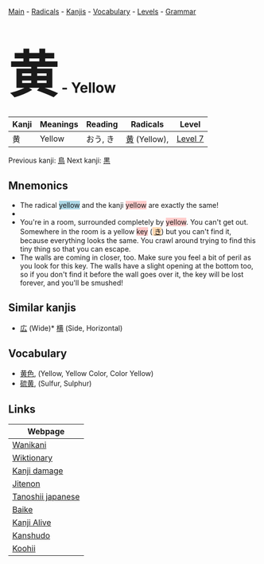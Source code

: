 <style> bigfont {font-size: 100px}</style>
[Main](../README.md) -
[Radicals](../radicals.md) -
[Kanjis](../kanjis.md) -
[Vocabulary](../vocabulary.md) -
[Levels](../levels.md) -
[Grammar](../grammar.md)
# <bigfont> 黄</bigfont> - Yellow 

| Kanji | Meanings | Reading | Radicals | Level |
| --- | --- | --- | --- | --- |
| 黄 | Yellow | おう, き | [黄](../radicals/黄.md) (Yellow),  | [Level 7](../levels/wk_level7.md) |

Previous kanji: [鳥](鳥.md) Next kanji: [黒](黒.md) 

## Mnemonics
 * The radical <span style="background-color:#ADD8E6"> yellow</span> and the kanji <span style="background-color:#ffcccb"> yellow</span> are exactly the same!
* 
* You're in a room, surrounded completely by <span style="background-color:#ffcccb"> yellow</span>. You can't get out. Somewhere in the room is a yellow <span style="background-color:#ffcccb"> key</span> (<span style="background-color:#fed8b1"> [き](https://jisho.org/search/き)</span>) but you can't find it, because everything looks the same. You crawl around trying to find this tiny thing so that you can escape.
* The walls are coming in closer, too. Make sure you feel a bit of peril as you look for this key. The walls have a slight opening at the bottom too, so if you don't find it before the wall goes over it, the key will be lost forever, and you'll be smushed!


## Similar kanjis
 * [広](広.md) (Wide)* [横](横.md) (Side, Horizontal)


## Vocabulary
 * [黄色](../vocabulary/黄.md), (Yellow, Yellow Color, Color Yellow)
* [硫黄](../vocabulary/黄.md), (Sulfur, Sulphur)



## Links 

| Webpage |
| --- |
| [Wanikani          ](https://www.wanikani.com/kanji/黄) |
| [Wiktionary        ](https://en.wiktionary.org/wiki/黄) |
| [Kanji damage      ](http://www.kanjidamage.com/kanji/search?utf8=✓&q=黄) |
| [Jitenon           ](https://jitenon.com/kanji/黄) |
| [Tanoshii japanese ](https://www.tanoshiijapanese.com/dictionary/kanji.cfm?k=黄) |
| [Baike             ](https://baike.baidu.com/item/黄) |
| [Kanji Alive       ](https://app.kanjialive.com/黄) |
| [Kanshudo          ](https://www.kanshudo.com/searchmn?q=黄) |
| [Koohii            ](https://kanji.koohii.com/study/kanji/黄) |
